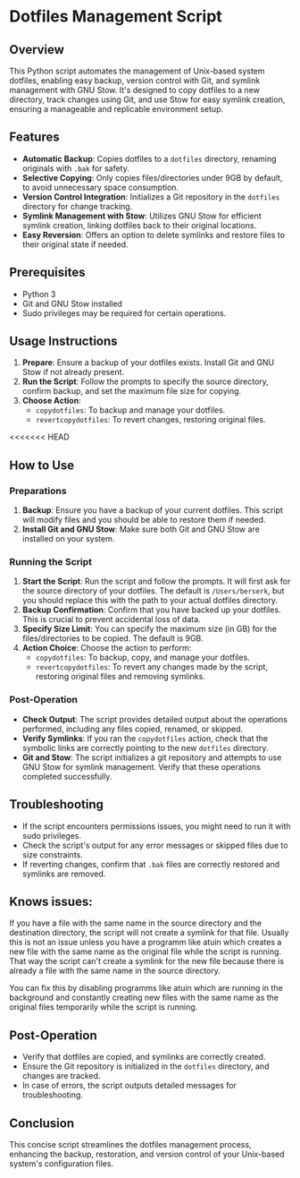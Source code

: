 # Dotfiles Management Script

## Overview
This Python script automates the management of Unix-based system dotfiles, enabling easy backup, version control with Git, and symlink management with GNU Stow. It's designed to copy dotfiles to a new directory, track changes using Git, and use Stow for easy symlink creation, ensuring a manageable and replicable environment setup.

## Features
- **Automatic Backup**: Copies dotfiles to a `dotfiles` directory, renaming originals with `.bak` for safety.
- **Selective Copying**: Only copies files/directories under 9GB by default, to avoid unnecessary space consumption.
- **Version Control Integration**: Initializes a Git repository in the `dotfiles` directory for change tracking.
- **Symlink Management with Stow**: Utilizes GNU Stow for efficient symlink creation, linking dotfiles back to their original locations.
- **Easy Reversion**: Offers an option to delete symlinks and restore files to their original state if needed.

## Prerequisites
- Python 3
- Git and GNU Stow installed
- Sudo privileges may be required for certain operations.

## Usage Instructions
1. **Prepare**: Ensure a backup of your dotfiles exists. Install Git and GNU Stow if not already present.
2. **Run the Script**: Follow the prompts to specify the source directory, confirm backup, and set the maximum file size for copying.
3. **Choose Action**:
   - `copydotfiles`: To backup and manage your dotfiles.
   - `revertcopydotfiles`: To revert changes, restoring original files.

<<<<<<< HEAD
## How to Use

### Preparations

1. **Backup**: Ensure you have a backup of your current dotfiles. This script will modify files and you should be able to restore them if needed.
2. **Install Git and GNU Stow**: Make sure both Git and GNU Stow are installed on your system.

### Running the Script

1. **Start the Script**: Run the script and follow the prompts. It will first ask for the source directory of your dotfiles. The default is `/Users/berserk`, but you should replace this with the path to your actual dotfiles directory.
2. **Backup Confirmation**: Confirm that you have backed up your dotfiles. This is crucial to prevent accidental loss of data.
3. **Specify Size Limit**: You can specify the maximum size (in GB) for the files/directories to be copied. The default is 9GB.
4. **Action Choice**: Choose the action to perform:
   - `copydotfiles`: To backup, copy, and manage your dotfiles.
   - `revertcopydotfiles`: To revert any changes made by the script, restoring original files and removing symlinks.

### Post-Operation

- **Check Output**: The script provides detailed output about the operations performed, including any files copied, renamed, or skipped.
- **Verify Symlinks**: If you ran the `copydotfiles` action, check that the symbolic links are correctly pointing to the new `dotfiles` directory.
- **Git and Stow**: The script initializes a git repository and attempts to use GNU Stow for symlink management. Verify that these operations completed successfully.

## Troubleshooting

- If the script encounters permissions issues, you might need to run it with sudo privileges.
- Check the script's output for any error messages or skipped files due to size constraints.
- If reverting changes, confirm that `.bak` files are correctly restored and symlinks are removed.

## Knows issues: 
If you have a file with the same name in the source directory and the destination directory, the script will not create a symlink for that file. Usually this is not an issue unless you have a programm like atuin which creates a new file with the same name as the original file while the script is running. That way the script can't create a symlink for the new file because there is already a file with the same name in the source directory.

You can fix this by disabling programms like atuin which are running in the background and constantly creating new files with the same name as the original files temporarily while the script is running.

## Post-Operation
- Verify that dotfiles are copied, and symlinks are correctly created.
- Ensure the Git repository is initialized in the `dotfiles` directory, and changes are tracked.
- In case of errors, the script outputs detailed messages for troubleshooting.

## Conclusion
This concise script streamlines the dotfiles management process, enhancing the backup, restoration, and version control of your Unix-based system's configuration files.
